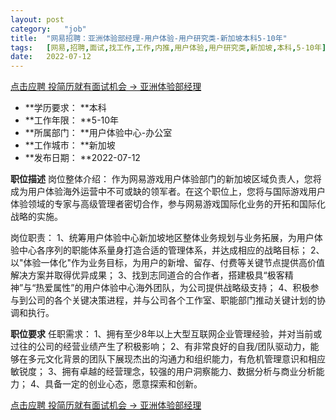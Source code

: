 ```yaml
---
layout:	post
category:	"job"
title:	"网易招聘：亚洲体验部经理-用户体验-用户研究类-新加坡本科5-10年"
tags:	[网易,招聘,面试,找工作,工作,内推,用户体验,用户研究类,新加坡,本科,5-10年]
date:	2022-07-12
---
```


[点击应聘 投简历就有面试机会 -> 亚洲体验部经理](http://mobile.bole.netease.com/bole/boleDetail?id=41449&employeeId=346f03c3cda5f04c&key=all)



- **学历要求： **本科
- **工作年限： **5-10年
- **所属部门： **用户体验中心-办公室
- **工作城市： **新加坡
- **发布日期： **2022-07-12



**职位描述**
岗位整体介绍：
作为网易游戏用户体验部门的新加坡区域负责人，您将成为用户体验海外运营中不可或缺的领军者。在这个职位上，您将与国际游戏用户体验领域的专家与高级管理者密切合作，参与网易游戏国际化业务的开拓和国际化战略的实施。

岗位职责：
1、统筹用户体验中心新加坡地区整体业务规划与业务拓展，为用户体验中心各序列的职能体系量身打造合适的管理体系，并达成相应的战略目标；
2、以"体验一体化"作为业务目标，为用户的新增、留存、付费等关键节点提供高价值解决方案并取得优异成果；
3、找到志同道合的合作者，搭建极具“极客精神”与“热爱属性”的用户体验中心海外团队，为公司提供战略级支持；
4、积极参与到公司的各个关键决策进程，并与公司各个工作室、职能部门推动关键计划的协调和执行。



**职位要求**
任职需求：
1、拥有至少8年以上大型互联网企业管理经验，并对当前或过往的公司的经营业绩产生了积极影响；
2、有非常良好的自我/团队驱动力，能够在多元文化背景的团队下展现杰出的沟通力和组织能力，有危机管理意识和相应敏锐度；
3、拥有卓越的经营理念，较强的用户洞察能力、数据分析与商业分析能力；
4、具备一定的创业心态，愿意探索和创新。



[点击应聘 投简历就有面试机会 -> 亚洲体验部经理](http://mobile.bole.netease.com/bole/boleDetail?id=41449&employeeId=346f03c3cda5f04c&key=all)